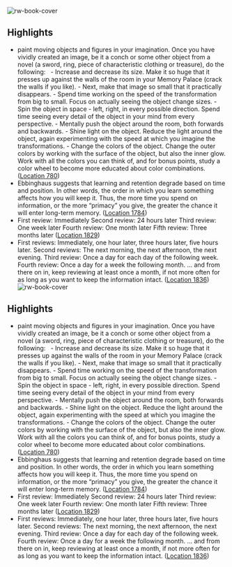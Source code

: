![rw-book-cover](https://images-na.ssl-images-amazon.com/images/I/41FasfFmuXL._SL200_.jpg)

## Highlights
- paint moving objects and figures in your imagination. Once you have vividly created an image, be it a conch or some other object from a novel (a sword, ring, piece of characteristic clothing or treasure), do the following:   - Increase and decrease its size. Make it so huge that it presses up against the walls of the room in your Memory Palace (crack the walls if you like). - Next, make that image so small that it practically disappears. - Spend time working on the speed of the transformation from big to small. Focus on actually seeing the object change sizes. - Spin the object in space - left, right, in every possible direction. Spend time seeing every detail of the object in your mind from every perspective. - Mentally push the object around the room, both forwards and backwards. - Shine light on the object. Reduce the light around the object, again experimenting with the speed at which you imagine the transformations. - Change the colors of the object. Change the outer colors by working with the surface of the object, but also the inner glow. Work with all the colors you can think of, and for bonus points, study a color wheel to become more educated about color combinations. ([Location 780](https://readwise.io/to_kindle?action=open&asin=B019T6OYQQ&location=780))
- Ebbinghaus suggests that learning and retention degrade based on time and position. In other words, the order in which you learn something affects how you will keep it. Thus, the more time you spend on information, or the more “primacy” you give, the greater the chance it will enter long-term memory. ([Location 1784](https://readwise.io/to_kindle?action=open&asin=B019T6OYQQ&location=1784))
- First review: Immediately Second review: 24 hours later Third review: One week later Fourth review: One month later Fifth review: Three months later ([Location 1829](https://readwise.io/to_kindle?action=open&asin=B019T6OYQQ&location=1829))
- First reviews: Immediately, one hour later, three hours later, five hours later. Second reviews: The next morning, the next afternoon, the next evening. Third review: Once a day for each day of the following week. Fourth review: Once a day for a week the following month. … and from there on in, keep reviewing at least once a month, if not more often for as long as you want to keep the information intact. ([Location 1836](https://readwise.io/to_kindle?action=open&asin=B019T6OYQQ&location=1836))
![rw-book-cover](https://images-na.ssl-images-amazon.com/images/I/41FasfFmuXL._SL200_.jpg)

## Highlights
- paint moving objects and figures in your imagination. Once you have vividly created an image, be it a conch or some other object from a novel (a sword, ring, piece of characteristic clothing or treasure), do the following:   - Increase and decrease its size. Make it so huge that it presses up against the walls of the room in your Memory Palace (crack the walls if you like). - Next, make that image so small that it practically disappears. - Spend time working on the speed of the transformation from big to small. Focus on actually seeing the object change sizes. - Spin the object in space - left, right, in every possible direction. Spend time seeing every detail of the object in your mind from every perspective. - Mentally push the object around the room, both forwards and backwards. - Shine light on the object. Reduce the light around the object, again experimenting with the speed at which you imagine the transformations. - Change the colors of the object. Change the outer colors by working with the surface of the object, but also the inner glow. Work with all the colors you can think of, and for bonus points, study a color wheel to become more educated about color combinations. ([Location 780](https://readwise.io/to_kindle?action=open&asin=B019T6OYQQ&location=780))
- Ebbinghaus suggests that learning and retention degrade based on time and position. In other words, the order in which you learn something affects how you will keep it. Thus, the more time you spend on information, or the more “primacy” you give, the greater the chance it will enter long-term memory. ([Location 1784](https://readwise.io/to_kindle?action=open&asin=B019T6OYQQ&location=1784))
- First review: Immediately Second review: 24 hours later Third review: One week later Fourth review: One month later Fifth review: Three months later ([Location 1829](https://readwise.io/to_kindle?action=open&asin=B019T6OYQQ&location=1829))
- First reviews: Immediately, one hour later, three hours later, five hours later. Second reviews: The next morning, the next afternoon, the next evening. Third review: Once a day for each day of the following week. Fourth review: Once a day for a week the following month. … and from there on in, keep reviewing at least once a month, if not more often for as long as you want to keep the information intact. ([Location 1836](https://readwise.io/to_kindle?action=open&asin=B019T6OYQQ&location=1836))
